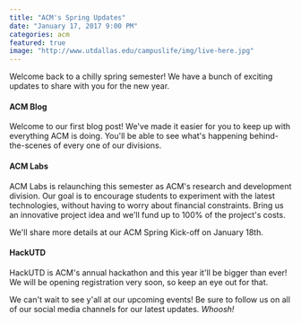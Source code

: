 ```yaml
---
title: "ACM's Spring Updates"
date: "January 17, 2017 9:00 PM"
categories: acm
featured: true
image: "http://www.utdallas.edu/campuslife/img/live-here.jpg"
---
```


Welcome back to a chilly spring semester! We have a bunch of exciting updates to share with you for the new year.

<!--more-->

#### ACM Blog

Welcome to our first blog post! We've made it easier for you to keep up with everything ACM is doing. You'll be able to see what's happening behind-the-scenes of every one of our divisions.

#### ACM Labs

ACM Labs is relaunching this semester as ACM's research and development division. Our goal is to encourage students to experiment with the latest technologies, without having to worry about financial constraints. Bring us an innovative project idea and we'll fund up to 100% of the project's costs.

We'll share more details at our ACM Spring Kick-off on January 18th.

#### HackUTD

HackUTD is ACM's annual hackathon and this year it'll be bigger than ever! We will be opening registration very soon, so keep an eye out for that.

We can't wait to see y'all at our upcoming events! Be sure to follow us on all of our social media channels for our latest updates. *Whoosh!*
